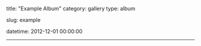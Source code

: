 title: "Example Album"
category: gallery
type: album

slug: example

datetime: 2012-12-01 00:00:00

---

